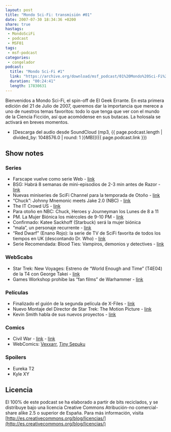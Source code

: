 ```yaml
---
layout: post
title: "Mondo Sci-Fi: transmisión #01"
date: 2007-07-30 18:34:36 +0200
share: true
hastags:
 - MondoSciFi
 - podcast
 - MSF01
tags:
 - msf-podcast
categories:
 - congelador
podcast:
  title: "Mondo Sci-Fi #1"
  link: "https://archive.org/download/msf_podcast/01%20Mondo%20Sci-Fi%20%231.mp3"
  duration: "00:24:41"
  length: 17830631
---
```


Bienvenidos a Mondo Sci-Fi, el spin-off de El Geek Errante. En esta primera edición del 21 de Julio de 2007, queremos dar la importancia que merece a uno de nuestros temas favoritos: todo lo que tenga que ver con el mundo de la Ciencia Ficción, así que acomódense en sus butacas. La holosala se activará en breves momentos.

- [Descarga del audio desde SoundCloud (mp3, {{ page.podcast.length | divided_by: 1048576.0 | round: 1 }}MB)]({{ page.podcast.link }})

## Show notes

### Series
- Farscape vuelve como serie Web - [link](http://www.sliceofscifi.com/2007/07/16/all-new-farscape-returns/)
- BSG: Habrá 8 semanas de mini-episodios de 2-3 min antes de Razor - [link](http://www.sliceofscifi.com/2007/07/16/sci-fi-development-slate-unveiled/)
- Nuevas miniseries de SciFi Channel para la temporada de Otoño - [link](http://www.sliceofscifi.com/2007/07/13/sci-fi-rolling-out-the-mini-series/)
- “Chuck”: Johnny Mnemonic meets Jake 2.0 (NBC) - [link](http://www.sliceofscifi.com/2007/07/09/first-preview-of-chuck/)
- The IT Crowd US - [link](http://web.archive.org/web/20071015153120/http://en.wikipedia.org/wiki/The_IT_Crowd_(US_TV_series))
- Para otoño en NBC: Chuck, Heroes y Journeyman los Lunes de 8 a 11
- PM. La Mujer Biónica los miércoles de 9-10 PM - [link](https://en.wikipedia.org/wiki/Bionic_Woman_%282007_TV_series%29)
- Confirmado: Katee Sackhoff (Starbuck) será la mujer biónica
- “mala”, un personaje recurrente - [link](http://www.sliceofscifi.com/2007/07/18/katie-recurring-on-bionic-woman/)
- “Red Dwarf” (Enano Rojo): la serie de TV de SciFi favorita de todos los tiempos en UK (descontando Dr. Who) - [link](http://www.sliceofscifi.com/2007/07/18/radio-times-readers-choose-red-dwarf/)
- Serie Recomendada: Blood Ties: Vampiros, demonios y detectives - [link](https://en.wikipedia.org/wiki/Blood_Ties_%28TV_series%29)

### WebScabs
- Star Trek: New Voyages: Estreno de “World Enough and Time” (T4E04) de la T4 con George Takei - [link](https://en.wikipedia.org/wiki/Star_Trek:_New_Voyages)
- Games Workshop prohibe las “fan films” de Warhammer - [link](https://games.slashdot.org/story/07/07/11/1536240/games-workshop-forbids-warhammer-fan-films)

### Películas
- Finalizado el guión de la segunda película de X-Files - [link](http://www.sliceofscifi.com/2007/07/16/x-files-second-movie-script-is-completed/)
- Nuevo Montaje del Director de Star Trek: The Motion Picture - [link](http://www.sliceofscifi.com/2007/07/18/hicks-picks-15/)
- Kevin Smith habla de sus nuevos proyectos - [link](http://www.sliceofscifi.com/2007/07/19/kevin-smith-talks-new-projects/)

### Comics
- Civil War - [link](http://www.zonanegativa.com/desvelamos-el-formato-de-civil-war-en-espana-con-sorpresa-incluida/) - [link](http://marvel.com/universe/Civil_War)
- WebComics: [Vexxarr](http://www.vexxarr.com/), [Tiny Sepuku](http://www.tinysepuku.com/comics.html)

### Spoilers
- Eureka T2
- Kyle XY

## Licencia
El 100% de este podcast se ha elaborado a partir de bits reciclados, y se distribuye bajo una licencia Creative Commons Atribución-no comercial-share alike 2.5 o superior de España. Para más información, visita [http://es.creativecommons.org/blog/licencias/](http://es.creativecommons.org/blog/licencias/)

